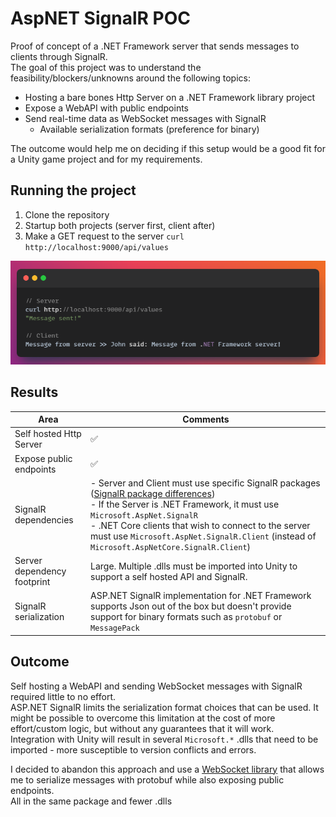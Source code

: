 ﻿# AspNET SignalR POC
Proof of concept of a .NET Framework server that sends messages to clients through SignalR.  
The goal of this project was to understand the feasibility/blockers/unknowns around the following topics:
- Hosting a bare bones Http Server on a .NET Framework library project
- Expose a WebAPI with public endpoints
- Send real-time data as WebSocket messages with SignalR
  - Available serialization formats (preference for binary)

The outcome would help me on deciding if this setup would be a good fit for a Unity game project and for my requirements.

## Running the project

1. Clone the repository
2. Startup both projects (server first, client after)
3. Make a GET request to the server `curl http://localhost:9000/api/values`

![image](demo.png)

## Results

| Area                        | Comments                                                                                                                                                                                                                                                                                                                                                                                                                         |
|-----------------------------|----------------------------------------------------------------------------------------------------------------------------------------------------------------------------------------------------------------------------------------------------------------------------------------------------------------------------------------------------------------------------------------------------------------------------------|
| Self hosted Http Server     | :white_check_mark:                                                                                                                                                                                                                                                                                                                                                                                                               |
| Expose public endpoints     | :white_check_mark:                                                                                                                                                                                                                                                                                                                                                                                                               |
| SignalR dependencies        | - Server and Client must use specific SignalR packages ([SignalR package differences](https://learn.microsoft.com/en-us/aspnet/core/signalr/version-differences?view=aspnetcore-8.0))  <br>- If the Server is .NET Framework, it must use `Microsoft.AspNet.SignalR`  <br>- .NET Core clients that wish to connect to the server must use `Microsoft.AspNet.SignalR.Client` (instead of `Microsoft.AspNetCore.SignalR.Client`)   |
| Server dependency footprint | Large. Multiple .dlls must be imported into Unity to support a self hosted API and SignalR.                                                                                                                                                                                                                                                                                                                                      |
| SignalR serialization       | ASP.NET SignalR implementation for .NET Framework supports Json out of the box but doesn't provide support for binary formats such as `protobuf` or `MessagePack`                                                                                                                                                                                                                                                                ||                                                                                                                                                                                                                                             |

## Outcome

Self hosting a WebAPI and sending WebSocket messages with SignalR required little to no effort.  
ASP.NET SignalR limits the serialization format choices that can be used. It might be possible to overcome this limitation at the cost of more effort/custom logic, but without any guarantees that it will work.  
Integration with Unity will result in several `Microsoft.*` .dlls that need to be imported - more susceptible to version conflicts and errors.

I decided to abandon this approach and use a [WebSocket library](https://github.com/sta/websocket-sharp) that allows me to serialize messages with protobuf while also exposing public endpoints.  
All in the same package and fewer .dlls
